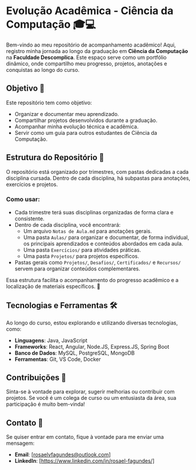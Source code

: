 # Evolução Acadêmica - Ciência da Computação 🎓💻

Bem-vindo ao meu repositório de acompanhamento acadêmico! Aqui, registro minha jornada ao longo da graduação em **Ciência da Computação** na **Faculdade Descomplica**. Este espaço serve como um portfólio dinâmico, onde compartilho meu progresso, projetos, anotações e conquistas ao longo do curso.

## Objetivo 🎯
Este repositório tem como objetivo:
- Organizar e documentar meu aprendizado.
- Compartilhar projetos desenvolvidos durante a graduação.
- Acompanhar minha evolução técnica e acadêmica.
- Servir como um guia para outros estudantes de Ciência da Computação.

## Estrutura do Repositório 📂

O repositório está organizado por trimestres, com pastas dedicadas a cada disciplina cursada. Dentro de cada disciplina, há subpastas para anotações, exercícios e projetos.

### Como usar:
- Cada trimestre terá suas disciplinas organizadas de forma clara e consistente.
- Dentro de cada disciplina, você encontrará:
  - Um arquivo `Notas de Aula.md` para anotações gerais.
  - Uma pasta `Aulas/` para organizar e documentar, de forma individual, os principais aprendizados e conteúdos abordados em cada aula.
  - Uma pasta `Exercícios/` para atividades práticas.
  - Uma pasta `Projetos/` para projetos específicos.
- Pastas gerais como `Projetos/`, `Desafios/`, `Certificados/` e `Recursos/` servem para organizar conteúdos complementares.

Essa estrutura facilita o acompanhamento do progresso acadêmico e a localização de materiais específicos. 🚀

## Tecnologias e Ferramentas 🛠️
Ao longo do curso, estou explorando e utilizando diversas tecnologias, como:
- **Linguagens**: Java, JavaScript
- **Frameworks**: React, Angular, Node.JS, Express.JS, Spring Boot
- **Banco de Dados**: MySQL, PostgreSQL, MongoDB
- **Ferramentas**: Git, VS Code, Docker

## Contribuições 🤝
Sinta-se à vontade para explorar, sugerir melhorias ou contribuir com projetos. Se você é um colega de curso ou um entusiasta da área, sua participação é muito bem-vinda!

## Contato 📧
Se quiser entrar em contato, fique à vontade para me enviar uma mensagem:
- **Email**: [rosaelvfagundes@outlook.com]
- **LinkedIn**: [https://www.linkedin.com/in/rosael-fagundes/]
